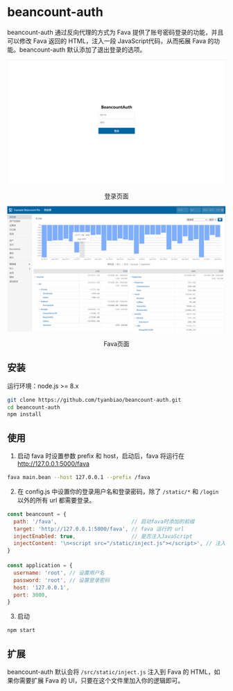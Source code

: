 # beancount-auth

beancount-auth 通过反向代理的方式为 Fava 提供了账号密码登录的功能，并且可以修改 Fava 返回的 HTML，注入一段 JavaScript代码，从而拓展 Fava 的功能。beancount-auth 默认添加了退出登录的选项。

![登录界面](doc/login.png)

<center>登录页面</center>

![fava界面](doc/main.png)  

<center>Fava页面</center>  


## 安装
运行环境：node.js >= 8.x

```sh
git clone https://github.com/tyanbiao/beancount-auth.git
cd beancount-auth
npm install
```

## 使用
1. 启动 fava 时设置参数 prefix 和 host，启动后，fava 将运行在 http://127.0.0.1:5000/fava 

```sh
fava main.bean --host 127.0.0.1 --prefix /fava
```

2. 在 config.js 中设置你的登录用户名和登录密码，除了 ` /static/* ` 和 ` /login ` 以外的所有 url 都需要登录。

  ```JavaScript
  const beancount = {
    path: '/fava',                        // 启动fava时添加的前缀
    target: 'http://127.0.0.1:5000/fava', // fava 运行的 url
    injectEnabled: true,                  // 是否注入JavaScript
    injectContent: '\n<script src="/static/inject.js"></script>', // 注入的内容
  }

  const application = {
    username: 'root', // 设置用户名
    password: 'root', // 设置登录密码
    host: '127.0.0.1',
    port: 3000,
  }
  ```

3. 启动

```sh
npm start
```

## 扩展
beancount-auth 默认会将 `/src/static/inject.js` 注入到 Fava 的 HTML，如果你需要扩展 Fava 的 UI，只要在这个文件里加入你的逻辑即可。
